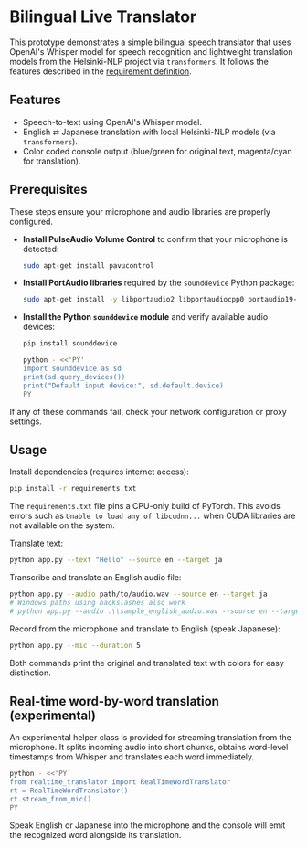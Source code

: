 # Bilingual Live Translator

This prototype demonstrates a simple bilingual speech translator that uses
OpenAI's Whisper model for speech recognition and lightweight translation models
from the Helsinki-NLP project via `transformers`. It follows the features
described in the [requirement definition](Requirment_Definition.md).

## Features
- Speech-to-text using OpenAI's Whisper model.
- English ⇄ Japanese translation with local Helsinki-NLP models (via
  `transformers`).
- Color coded console output (blue/green for original text, magenta/cyan for translation).

## Prerequisites
These steps ensure your microphone and audio libraries are properly configured.

- **Install PulseAudio Volume Control** to confirm that your microphone is detected:

  ```bash
  sudo apt-get install pavucontrol
  ```

- **Install PortAudio libraries** required by the `sounddevice` Python package:

  ```bash
  sudo apt-get install -y libportaudio2 libportaudiocpp0 portaudio19-dev
  ```

- **Install the Python `sounddevice` module** and verify available audio devices:

  ```bash
  pip install sounddevice

  python - <<'PY'
  import sounddevice as sd
  print(sd.query_devices())
  print("Default input device:", sd.default.device)
  PY
  ```

If any of these commands fail, check your network configuration or proxy settings.

## Usage
Install dependencies (requires internet access):
```bash
pip install -r requirements.txt
```

The `requirements.txt` file pins a CPU-only build of PyTorch. This avoids
errors such as `Unable to load any of libcudnn...` when CUDA libraries are not
available on the system.

Translate text:
```bash
python app.py --text "Hello" --source en --target ja
```

Transcribe and translate an English audio file:
```bash
python app.py --audio path/to/audio.wav --source en --target ja
# Windows paths using backslashes also work
# python app.py --audio .\\sample_english_audio.wav --source en --target ja
```

Record from the microphone and translate to English (speak Japanese):
```bash
python app.py --mic --duration 5
```

Both commands print the original and translated text with colors for easy distinction.

## Real-time word-by-word translation (experimental)
An experimental helper class is provided for streaming translation from the
microphone.  It splits incoming audio into short chunks, obtains
word-level timestamps from Whisper and translates each word immediately.

```bash
python - <<'PY'
from realtime_translator import RealTimeWordTranslator
rt = RealTimeWordTranslator()
rt.stream_from_mic()
PY
```

Speak English or Japanese into the microphone and the console will emit the
recognized word alongside its translation.
